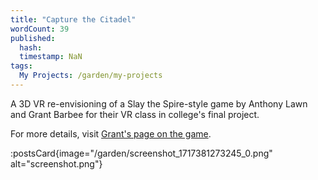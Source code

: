 ```yaml
---
title: "Capture the Citadel"
wordCount: 39
published:
  hash: 
  timestamp: NaN
tags:
  My Projects: /garden/my-projects
---
```


A 3D VR re-envisioning of a Slay the Spire-style game by Anthony Lawn and Grant Barbee for their VR class in college's final project.

For more details, visit [Grant's page on the game](https://grantcbarbee.github.io/conquer-the-citadel.html).

:postsCard{image="/garden/screenshot_1717381273245_0.png" alt="screenshot.png"}